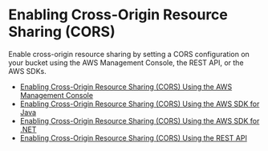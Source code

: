 # Enabling Cross\-Origin Resource Sharing \(CORS\)<a name="ManageCorsUsing"></a>

Enable cross\-origin resource sharing by setting a CORS configuration on your bucket using the AWS Management Console, the REST API, or the AWS SDKs\.


+ [Enabling Cross\-Origin Resource Sharing \(CORS\) Using the AWS Management Console](ManageCorsUsingConsole.md)
+ [Enabling Cross\-Origin Resource Sharing \(CORS\) Using the AWS SDK for Java](ManageCorsUsingJava.md)
+ [Enabling Cross\-Origin Resource Sharing \(CORS\) Using the AWS SDK for \.NET](ManageCorsUsingDotNet.md)
+ [Enabling Cross\-Origin Resource Sharing \(CORS\) Using the REST API](EnableCorsUsingREST.md)